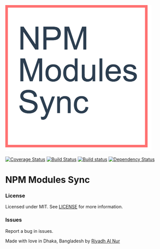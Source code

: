 ![Logo](img/logo.png)  

[![Coverage Status](https://coveralls.io/repos/github/riyadhalnur/npm-modules-sync/badge.svg?branch=master)](https://coveralls.io/github/riyadhalnur/npm-modules-sync?branch=master) [![Build Status](https://travis-ci.org/riyadhalnur/npm-modules-sync.svg?branch=master)](https://travis-ci.org/riyadhalnur/npm-modules-sync) [![Build status](https://ci.appveyor.com/api/projects/status/7ndfb8ekaa27ajf1/branch/master?svg=true)](https://ci.appveyor.com/project/riyadhalnur/npm-modules-sync/branch/master) [![Dependency Status](https://dependencyci.com/github/riyadhalnur/npm-modules-sync/badge)](https://dependencyci.com/github/riyadhalnur/npm-modules-sync)  

NPM Modules Sync
=================  

### License  
Licensed under MIT. See [LICENSE](LICENSE) for more information.  

### Issues  
Report a bug in issues.   

Made with love in Dhaka, Bangladesh by [Riyadh Al Nur](https://verticalaxisbd.com)
